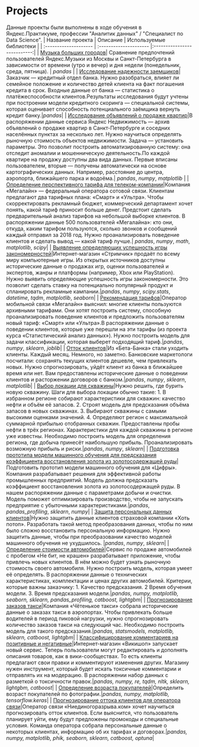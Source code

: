 # Projects
Данные проекты были выполнены в ходе обучения в Яндекс.Практикуме, профессии "Аналитик данных" / "Специалист по Data Science".
| Название проекта      | Описание              | Используемые библиотеки     |
| :-------------------- | :--------------------- |:---------------------------:|
| [Музыка больших городов](https://github.com/Tasha-El/Projects/tree/main/Project-yandex-music)| Сравнение предпочтений пользователей Яндекс.Музыки из Москвы и Санкт-Петербурга в зависимости от времени (утро и вечер) и дня недели (понедельник, среда, пятница). | *pandas* |
| [Исследование надежности заемщиков](https://github.com/Tasha-El/Projects/tree/main/Project-issledovanie-nadejnosti-zaemshchikov)|Заказчик — кредитный отдел банка. Нужно разобраться, влияет ли семейное положение и количество детей клиента на факт погашения кредита в срок. Входные данные от банка — статистика о платёжеспособности клиентов.Результаты исследования будут учтены при построении модели кредитного скоринга — специальной системы, которая оценивает способность потенциального заёмщика вернуть кредит банку.|*pandas*|
| [Исследование объявлений о продаже квартир](https://github.com/Tasha-El/Projects/tree/main/Project-yandex-nedvijimost)|В распоряжении данные сервиса Яндекс Недвижимость — архив объявлений о продаже квартир в Санкт-Петербурге и соседних населённых пунктах за несколько лет. Нужно научиться определять рыночную стоимость объектов недвижимости. Задача — установить параметры. Это позволит построить автоматизированную систему: она отследит аномалии и мошенническую деятельность.По каждой квартире на продажу доступны два вида данных. Первые вписаны пользователем, вторые — получены автоматически на основе картографических данных. Например, расстояние до центра, аэропорта, ближайшего парка и водоёма.| *pandas*, *numpy*, *matplotlib* |
| [Определение перспективного тарифа для телеком-компании](https://github.com/Tasha-El/Projects/tree/main/Project-rates-of%20Megaline)|Компания «Мегалайн» — федеральный оператора сотовой связи. Клиентам предлагают два тарифных плана: «Смарт» и «Ультра». Чтобы скорректировать рекламный бюджет, коммерческий департамент хочет понять, какой тариф приносит больше денег. Предстоит сделать предварительный анализ тарифов на небольшой выборке клиентов. В распоряжении данные 500 пользователей «Мегалайна»: кто они, откуда, каким тарифом пользуются, сколько звонков и сообщений каждый отправил за 2018 год. Нужно проанализировать поведение клиентов и сделать вывод — какой тариф лучше.| *pandas*, *numpy*, *math*, *matplotlib*, *scipy*|
| [Выявление определяющих успешность игры закономерностей](https://github.com/Tasha-El/Projects/tree/main/Project-games)|Интернет-магазин «Стримчик» продаёт по всему миру компьютерные игры. Из открытых источников доступны исторические данные о продажах игр, оценки пользователей и экспертов, жанры и платформы (например, Xbox или PlayStation). Нужно выявить определяющие успешность игры закономерности. Это позволит сделать ставку на потенциально популярный продукт и спланировать рекламные кампании.|*pandas*, *numpy*, *scipy.stats*, *datetime*, *tqdm*, *matplotlib*, *seaborn*|
| [Рекомендация тарифов](https://github.com/Tasha-El/Projects/tree/main/Project-recommendation-rates)|Оператор мобильной связи «Мегалайн» выяснил: многие клиенты пользуются архивными тарифами. Они хотят построить систему, способную проанализировать поведение клиентов и предложить пользователям новый тариф: «Смарт» или «Ультра».В распоряжении данные о поведении клиентов, которые уже перешли на эти тарифы (из проекта курса «Статистический анализ данных»). Нужно построить модель для задачи классификации, которая выберет подходящий тариф.|*pandas*, *numpy*, *sklearn*, *joblib*|
| [Отток клиентов](https://github.com/Tasha-El/Projects/tree/main/Project-ottok-klientov)|Из «Бета-Банка» стали уходить клиенты. Каждый месяц. Немного, но заметно. Банковские маркетологи посчитали: сохранять текущих клиентов дешевле, чем привлекать новых. Нужно спрогнозировать, уйдёт клиент из банка в ближайшее время или нет. Вам предоставлены исторические данные о поведении клиентов и расторжении договоров с банком.|*pandas*, *numpy*, *sklearn*, *matplotlib*|
| [Выбор локации для скважины](https://github.com/Tasha-El/Projects/tree/main/Project-vybor-lokaczii-dlya-skvajiny)|Нужно решить, где бурить новую скважину. Шаги для выбора локации обычно такие: 1. В избранном регионе собирают характеристики для скважин: качество нефти и объём её запасов. 2. Строят модель для предсказания объёма запасов в новых скважинах. 3. Выбирают скважины с самыми высокими оценками значений. 4. Определяют регион с максимальной суммарной прибылью отобранных скважин. Предоставлены пробы нефти в трёх регионах. Характеристики для каждой скважины в регионе уже известны. Необходимо построить модель для определения региона, где добыча принесёт наибольшую прибыль. Проанализировать возможную прибыль и риски.|*pandas*, *numpy*, *sklearn*|
| [Подготовка прототипа модели машинного обучения для предсказания коэффициента восстановления золота из золотосодержащей руды](https://github.com/Tasha-El/Projects/tree/main/Project-ochistka-zolota)|Подготовить прототип модели машинного обучения для «Цифры». Компания разрабатывает решения для эффективной работы промышленных предприятий. Модель должна предсказать коэффициент восстановления золота из золотосодержащей руды. В нашем распоряжении данные с параметрами добычи и очистки. Модель поможет оптимизировать производство, чтобы не запускать предприятие с убыточными характеристиками.|*pandas*, *pandas_profiling*, *sklearn*, *numpy*|
| [Защита персональных данных клиентов](https://github.com/Tasha-El/Projects/tree/main/Project-zaschita-personalnyh-dannyh)|Нужно защитить данные клиентов страховой компании «Хоть потоп». Разработать такой метод преобразования данных, чтобы по ним было сложно восстановить персональную информацию. Нужно защитить данные, чтобы при преобразовании качество моделей машинного обучения не ухудшилось. |*pandas*, *numpy*, *sklearn*|
| [Определение стоимости автомобилей](https://github.com/Tasha-El/Projects/tree/main/Project-opredelenie-stoimosti-avtomobilei)|Сервис по продаже автомобилей с пробегом «Не бит, не крашен» разрабатывает приложение, чтобы привлечь новых клиентов. В нём можно будет узнать рыночную стоимость своего автомобиля. Нужно построить модель, которая умеет её определять. В распоряжении данные о технических характеристиках, комплектации и ценах других автомобилей. Критерии, которые важны заказчику: 1. Качество предсказания. 2 Время обучения модели. 3. Время предсказания модели.|*pandas, numpy, matplotlib, seaborn, sklearn, pandas_profiling, catboost, lightgbm*|
| [Прогнозирование заказов такси](https://github.com/Tasha-El/Projects/tree/main/Project-prognozirovanie-zakazov-taksi)|Компания «Чётенькое такси» собрала исторические данные о заказах такси в аэропортах. Чтобы привлекать больше водителей в период пиковой нагрузки, нужно спрогнозировать количество заказов такси на следующий час. Необходимо построить модель для такого предсказания.|*pandas, statsmodels, matplotlib, sklearn, catboost, lightgbm*|
| [Классифицирование комментариев на позитивные и негативные](https://github.com/Tasha-El/Projects/tree/main/Project-poisk-toksichnyh-kommentariev)|Интернет-магазин «Викишоп» запускает новый сервис. Теперь пользователи могут редактировать и дополнять описания товаров, как в вики-сообществах. То есть клиенты предлагают свои правки и комментируют изменения других. Магазину нужен инструмент, который будет искать токсичные комментарии и отправлять их на модерацию. В распоряжении набор данных с разметкой о токсичности правок.|*pandas, numpy, re, tqdm, nltk, sklearn, lightgbm, catboost*|
| [Определение возраста покупателей](https://github.com/Tasha-El/Projects/tree/main/Project-opredelenie-vozrasta-pokupatelei)|Определить возраст покупателей по фотографии.|*pandas, numpy, matplotlib, tensorflow.keras*|
| [Прогнозирование оттока клиентов для оператора связи](https://github.com/Tasha-El/Projects/tree/main/Project-prognozirovanie-ottoka-klientov)|Оператор связи «Ниединогоразрыва.ком» хочет научиться прогнозировать отток клиентов. Если выяснится, что пользователь планирует уйти, ему будут предложены промокоды и специальные условия. Команда оператора собрала персональные данные о некоторых клиентах, информацию об их тарифах и договорах.|*pandas, numpy, matplotlib, phik, seaborn, sklearn, catboost, optuna*|
